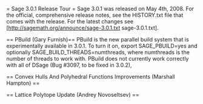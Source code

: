 = Sage 3.0.1 Release Tour =
Sage 3.0.1 was released on May 4th, 2008. For the official, comprehensive release notes, see the HISTORY.txt file that comes with the release. For the latest changes see [http://sagemath.org/announce/sage-3.0.1.txt sage-3.0.1.txt].

== PBuild (Gary Furnish)==
PBuild is the new parallel build system that is experimentally available in 3.0.1.  To turn it on, export SAGE_PBUILD=yes and optionally SAGE_BUILD_THREADS=numthreads, where numthreads is the number of threads to work with.  PBuild does not currently work correctly with all of DSage (Bug #3097, to be fixed in 3.0.2), 

== Convex Hulls And Polyhedral Functions Improvements (Marshall Hampton) ==
 
== Lattice Polytope Update (Andrey Novoseltsev) ==
